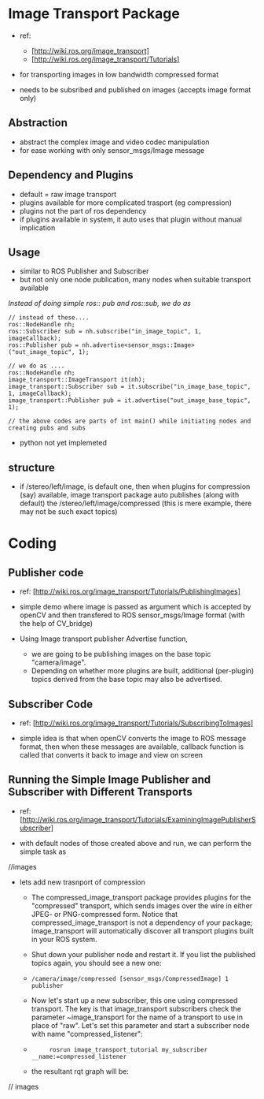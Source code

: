 # Image Transport Package

- ref:
	- [http://wiki.ros.org/image_transport]
	- [http://wiki.ros.org/image_transport/Tutorials]


- for transporting images in low bandwidth compressed format
- needs to be subsribed and published on images (accepts image format only)

## Abstraction
- abstract the complex image and video codec manipulation 
- for ease working with only sensor_msgs/Image message

## Dependency and Plugins
- default = raw image transport
- plugins available for more complicated trasport (eg compression)
- plugins not the part of ros dependency
- if plugins available in system, it auto uses that plugin without manual implication


## Usage
- similar to ROS Publisher and Subscriber
- but not only one node publication, many nodes when suitable transport available


_Instead of doing simple ros:: pub and ros::sub, we do as_
``` 
// instead of these....
ros::NodeHandle nh;
ros::Subscriber sub = nh.subscribe("in_image_topic", 1, imageCallback);
ros::Publisher pub = nh.advertise<sensor_msgs::Image>("out_image_topic", 1);

// we do as ....
ros::NodeHandle nh;
image_transport::ImageTransport it(nh);
image_transport::Subscriber sub = it.subscribe("in_image_base_topic", 1, imageCallback);
image_transport::Publisher pub = it.advertise("out_image_base_topic", 1);

// the above codes are parts of int main() while initiating nodes and creating pubs and subs 

```

- python not yet implemeted


## structure
- if /stereo/left/image, is default one, then when plugins for compression (say) available, image transport package auto publishes (along with default) the /stereo/left/image/compressed (this is mere example, there may not be such exact topics)



# Coding 

## Publisher code
- ref: [http://wiki.ros.org/image_transport/Tutorials/PublishingImages]

- simple demo where image is passed as argument which is accepted by openCV and then transfered to ROS sensor_msgs/Image format (with the help of CV_bridge)

- Using Image transport publisher Advertise function, 
	- we are going to be publishing images on the base topic "camera/image". 	 
	- Depending on whether more plugins are built, additional (per-plugin) topics derived from the base topic may also be advertised. 


## Subscriber Code
- ref: [http://wiki.ros.org/image_transport/Tutorials/SubscribingToImages]

- simple idea is that when openCV converts the image to ROS message format, then when these messages are available, callback function is called that converts it back to image and view on screen


## Running the Simple Image Publisher and Subscriber with Different Transports
- ref: [http://wiki.ros.org/image_transport/Tutorials/ExaminingImagePublisherSubscriber]

- with default nodes of those created above and run, we can perform the simple task as 

//images



- lets add new trasnport of compression

	- The compressed_image_transport package provides plugins for the "compressed" transport, which sends images over the wire in either JPEG- or PNG-compressed form. Notice that compressed_image_transport is not a dependency of your package; image_transport will automatically discover all transport plugins built in your ROS system.

	- Shut down your publisher node and restart it. If you list the published topics again, you should see a new one: 

	- ``` /camera/image/compressed [sensor_msgs/CompressedImage] 1 publisher ```

	- Now let's start up a new subscriber, this one using compressed transport. The key is that image_transport subscribers check the parameter ~image_transport for the name of a transport to use in place of "raw". Let's set this parameter and start a subscriber node with name "compressed_listener": 

	- ```  rosparam set /compressed_listener/image_transport compressed
	       rosrun image_transport_tutorial my_subscriber __name:=compressed_listener
	  ```

	- the resultant rqt graph will be:

// images







